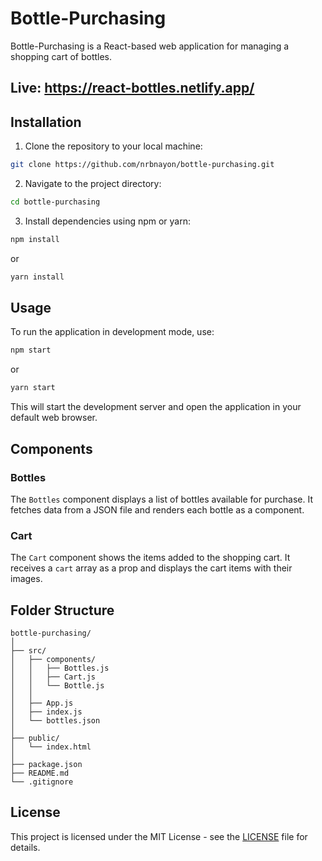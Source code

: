 
# Bottle-Purchasing

Bottle-Purchasing is a React-based web application for managing a shopping cart of bottles.

## Live: https://react-bottles.netlify.app/

## Installation

1. Clone the repository to your local machine:

```bash
git clone https://github.com/nrbnayon/bottle-purchasing.git
```

2. Navigate to the project directory:

```bash
cd bottle-purchasing
```

3. Install dependencies using npm or yarn:

```bash
npm install
```

or

```bash
yarn install
```

## Usage

To run the application in development mode, use:

```bash
npm start
```

or

```bash
yarn start
```

This will start the development server and open the application in your default web browser.

## Components

### Bottles

The `Bottles` component displays a list of bottles available for purchase. It fetches data from a JSON file and renders each bottle as a component.

### Cart

The `Cart` component shows the items added to the shopping cart. It receives a `cart` array as a prop and displays the cart items with their images.

## Folder Structure

```
bottle-purchasing/
│
├── src/
│   ├── components/
│   │   ├── Bottles.js
│   │   ├── Cart.js
│   │   └── Bottle.js
│   │
│   ├── App.js
│   ├── index.js
│   └── bottles.json
│
├── public/
│   └── index.html
│
├── package.json
├── README.md
└── .gitignore
```

## License

This project is licensed under the MIT License - see the [LICENSE](LICENSE) file for details.


